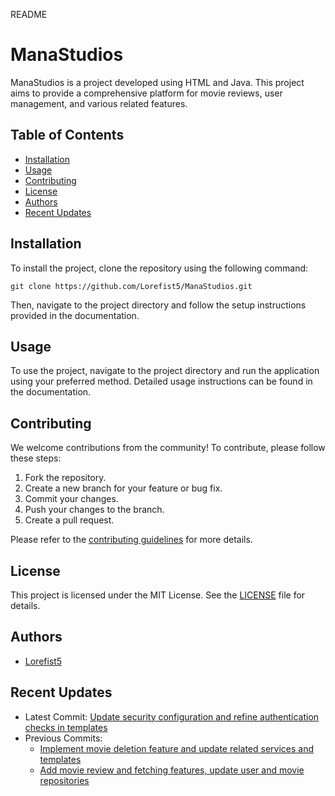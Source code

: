   README

ManaStudios
===========

ManaStudios is a project developed using HTML and Java. This project aims to provide a comprehensive platform for movie reviews, user management, and various related features.

Table of Contents
-----------------

*   [Installation](#installation)
*   [Usage](#usage)
*   [Contributing](#contributing)
*   [License](#license)
*   [Authors](#authors)
*   [Recent Updates](#recent-updates)

Installation
------------

To install the project, clone the repository using the following command:

    git clone https://github.com/Lorefist5/ManaStudios.git

Then, navigate to the project directory and follow the setup instructions provided in the documentation.

Usage
-----

To use the project, navigate to the project directory and run the application using your preferred method. Detailed usage instructions can be found in the documentation.

Contributing
------------

We welcome contributions from the community! To contribute, please follow these steps:

1.  Fork the repository.
2.  Create a new branch for your feature or bug fix.
3.  Commit your changes.
4.  Push your changes to the branch.
5.  Create a pull request.

Please refer to the [contributing guidelines](CONTRIBUTING.md) for more details.

License
-------

This project is licensed under the MIT License. See the [LICENSE](LICENSE) file for details.

Authors
-------

*   [Lorefist5](https://github.com/Lorefist5)

Recent Updates
--------------

*   Latest Commit: [Update security configuration and refine authentication checks in templates](https://github.com/Lorefist5/ManaStudios/commit/003beb5a0249f139e84eba2f561fbc75c461832c)
*   Previous Commits:
    *   [Implement movie deletion feature and update related services and templates](https://github.com/Lorefist5/ManaStudios/commit/6defdef92b4d3c13f758117da4327627dc5f0d5c)
    *   [Add movie review and fetching features, update user and movie repositories](https://github.com/Lorefist5/ManaStudios/commit/bc6c3f83ce12125970194cb693ad8c7c7a39a894)